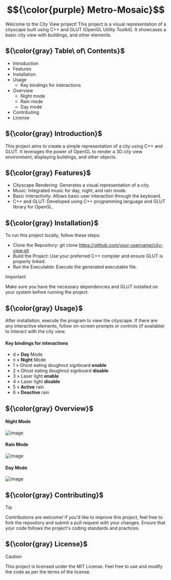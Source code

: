 # $${\color{purple} Metro-Mosaic}$$
Welcome to the City View project! This project is a visual representation of a cityscape built using C++ and GLUT (OpenGL Utility Toolkit). It showcases a basic city view with buildings, and other elements.

## ${\color{gray} Table\ of\ Contents}$
* Introduction
* Features
* Installation
* Usage
  - Key bindings for interactions
* Overview
  - Night mode
  - Rain mode
  - Day mode
* Contributing
* License

## ${\color{gray} Introduction}$
This project aims to create a simple representation of a city using C++ and GLUT. It leverages the power of OpenGL to render a 3D city view environment, displaying buildings, and other objects.

## ${\color{gray} Features}$
* Cityscape Rendering: Generates a visual representation of a city.
* Music: Integrated music for day, night, and rain mode.
* Basic Interactivity: Allows basic user interaction through the keyboard.
* C++ and GLUT: Developed using C++ programming language and GLUT library for OpenGL.

## ${\color{gray} Installation}$
To run this project locally, follow these steps:

* Clone the Repository: git clone https://github.com/your-username/city-view.git
* Build the Project: Use your preferred C++ compiler and ensure GLUT is properly linked.
* Run the Executable: Execute the generated executable file.
> [!IMPORTANT]
> Make sure you have the necessary dependencies and GLUT installed on your system before running the project.

## ${\color{gray} Usage}$
After installation, execute the program to view the cityscape. If there are any interactive elements, follow on-screen prompts or controls (if available) to interact with the city view.

#### Key bindings for interactions
- d » **Day** Mode
- n » **Night** Mode
- 1 » Ghost eating doughnut signboard **enable**
- 2 » Ghost eating doughnut signboard **disable**
- 3 » Laser light **enable**
- 4 » Laser light **disable**
- 5 » **Active** rain
- 6 » **Deactive** rain

## ${\color{gray} Overview}$
#### Night Mode
![image](https://github.com/IFTE-13/Metro-Mosaic/assets/75083426/2964c67d-ea06-4c97-a45c-02cfe48e79d6)

#### Rain Mode
![image](https://github.com/IFTE-13/Metro-Mosaic/assets/75083426/71e7ed36-af30-4e13-b771-fd0f14ebd68a)

#### Day Mode
![image](https://github.com/IFTE-13/Metro-Mosaic/assets/75083426/8f77fb49-c54a-4402-ab71-491e3e43b14a)

## ${\color{gray} Contributing}$
> [!Tip]
> Contributions are welcome! If you'd like to improve this project, feel free to fork the repository and submit a pull request with your changes. Ensure that your code follows the project's coding standards and practices.

## ${\color{gray} License}$
> [!CAUTION]
> This project is licensed under the MIT License. Feel free to use and modify the code as per the terms of the license.
